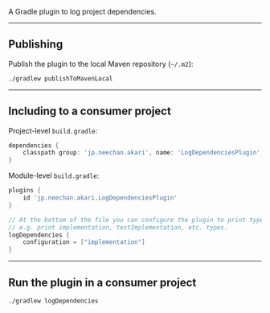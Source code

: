 A Gradle plugin to log project dependencies.

---

Publishing
-----------

Publish the plugin to the local Maven repository (`~/.m2`):

```bash
./gradlew publishToMavenLocal
```

---

Including to a consumer project
--------------------------------

Project-level `build.gradle`:

```groovy
dependencies {
    classpath group: 'jp.neechan.akari', name: 'LogDependenciesPlugin', version: '1.0.0'
}
```

Module-level `build.gradle`:

```groovy
plugins {
    id 'jp.neechan.akari.LogDependenciesPlugin'
}

// At the bottom of the file you can configure the plugin to print types of dependencies,
// e.g. print implementation, testImplementation, etc. types.
logDependencies {
    configuration = ["implementation"]
}
```

---

Run the plugin in a consumer project
------------------------------------

```bash
./gradlew logDependencies
```
